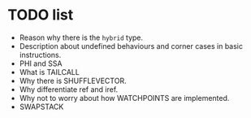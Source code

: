 # TODO list

+ Reason why there is the `hybrid` type.
+ Description about undefined behaviours and corner cases in basic instructions.
+ PHI and SSA
+ What is TAILCALL
+ Why there is SHUFFLEVECTOR.
+ Why differentiate ref and iref.
+ Why not to worry about how WATCHPOINTS are implemented.
+ SWAPSTACK
